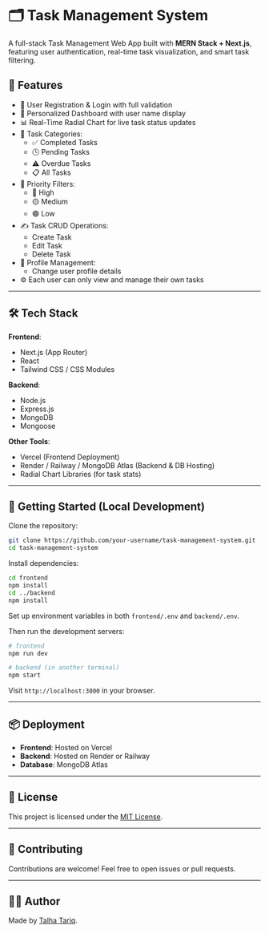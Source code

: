 
# 🗂️ Task Management System

A full-stack Task Management Web App built with **MERN Stack + Next.js**, featuring user authentication, real-time task visualization, and smart task filtering.

## 🌟 Features

- 🔐 User Registration & Login with full validation
- 🧑 Personalized Dashboard with user name display
- 📊 Real-Time Radial Chart for live task status updates
- 📁 Task Categories:
  - ✅ Completed Tasks
  - 🕓 Pending Tasks
  - ⚠️ Overdue Tasks
  - 📋 All Tasks
- 🎯 Priority Filters:
  - 🔴 High
  - 🟡 Medium
  - 🟢 Low
- ✍️ Task CRUD Operations:
  - Create Task
  - Edit Task
  - Delete Task
- 👤 Profile Management:
  - Change user profile details
- ⚙️ Each user can only view and manage their own tasks

---

## 🛠️ Tech Stack

**Frontend**:
- Next.js (App Router)
- React
- Tailwind CSS / CSS Modules

**Backend**:
- Node.js
- Express.js
- MongoDB
- Mongoose

**Other Tools**:
- Vercel (Frontend Deployment)
- Render / Railway / MongoDB Atlas (Backend & DB Hosting)
- Radial Chart Libraries (for task stats)

---

## 🚀 Getting Started (Local Development)

Clone the repository:

```bash
git clone https://github.com/your-username/task-management-system.git
cd task-management-system
````

Install dependencies:

```bash
cd frontend
npm install
cd ../backend
npm install
```

Set up environment variables in both `frontend/.env` and `backend/.env`.

Then run the development servers:

```bash
# frontend
npm run dev

# backend (in another terminal)
npm start
```

Visit `http://localhost:3000` in your browser.

---

## 📦 Deployment

* **Frontend**: Hosted on Vercel
* **Backend**: Hosted on Render or Railway
* **Database**: MongoDB Atlas

---

## 📄 License

This project is licensed under the [MIT License](LICENSE).

---

## 🙌 Contributing

Contributions are welcome! Feel free to open issues or pull requests.

---

## 🙋‍♂️ Author

Made by [Talha Tariq](https://github.com/Talha-Tariq-772).

````

